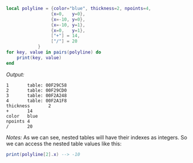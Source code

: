```lua
local polyline = {color="blue", thickness=2, npoints=4,
                 {x=0,   y=0},
                 {x=-10, y=0},
                 {x=-10, y=1},
                 {x=0,   y=1},
                 ["+"] = 14,
                 ["/"] = 20
            }
for key, value in pairs(polyline) do
    print(key, value)
end
```
*Output:*
```
1       table: 00F29C58
2       table: 00F29CD0
3       table: 00F2A248
4       table: 00F2A1F8
thickness       2
+       14
color   blue
npoints 4
/       20
```

*Notes:*
	As we can see, nested tables will have their indexes as integers. So we can access the nested table values like this:
```lua
print(polyline[2].x) --> -10
```